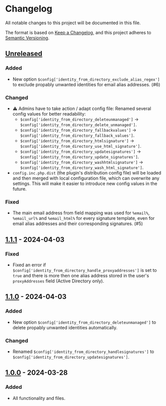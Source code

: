 # Changelog

All notable changes to this project will be documented in this file.

The format is based on [Keep a Changelog](https://keepachangelog.com/en/1.0.0/),
and this project adheres to [Semantic Versioning](https://semver.org/spec/v2.0.0.html).


## [Unreleased]


### Added

- New option `$config['identity_from_directory_exclude_alias_regex']` to exclude propably unwanted identities for email alias addresses. (#6)


### Changed

- ⚠ Admins have to take action / adapt config file: Renamed several config values for better readability:
  * `$config['identity_from_directory_deleteunmanaged']` -> `$config['identity_from_directory_delete_unmanaged']`.
  * `$config['identity_from_directory_fallbackvalues']` -> `$config['identity_from_directory_fallback_values']`.
  * `$config['identity_from_directory_htmlsignature']` -> `$config['identity_from_directory_use_html_signature']`.
  * `$config['identity_from_directory_updatesignatures']` -> `$config['identity_from_directory_update_signatures']`.
  * `$config['identity_from_directory_washhtmlsignature']` -> `$config['identity_from_directory_wash_html_signature']`.
- `config.inc.php.dist` (the plugin's distribution config file) will be loaded and then merged with local configuration file, which can overwrite any settings. This will make it easier to introduce new config values in the future.


### Fixed

- The main email address from field mapping was used for `%email%`, `%email_url%` and `%email_html%` for every signature template, even for email alias addresses and their corresponding signatures. (#5)


## [1.1.1] - 2024-04-03

### Fixed

- Fixed an error if `$config['identity_from_directory_handle_proxyaddresses']` is set to `true` and there is more then one alias address stored in the user's `proxyAddresses` field (Active Directory only).


## [1.1.0] - 2024-04-03

### Added

- New option `$config['identity_from_directory_deleteunmanaged']` to delete propably unwanted identities automatically.

### Changed

- Renamed `$config['identity_from_directory_handlesignatures']` to `$config['identity_from_directory_updatesignatures']`.


## [1.0.0] - 2024-03-28

### Added

- All functionality and files.


[unreleased]: https://github.com/foundata/roundcube-plugin-identity-from-directory/compare/v1.1.1...HEAD
[1.1.1]: https://github.com/foundata/roundcube-plugin-identity-from-directory/releases/tag/v1.1.1
[1.1.0]: https://github.com/foundata/roundcube-plugin-identity-from-directory/releases/tag/v1.1.0
[1.0.0]: https://github.com/foundata/roundcube-plugin-identity-from-directory/releases/tag/v1.0.0
